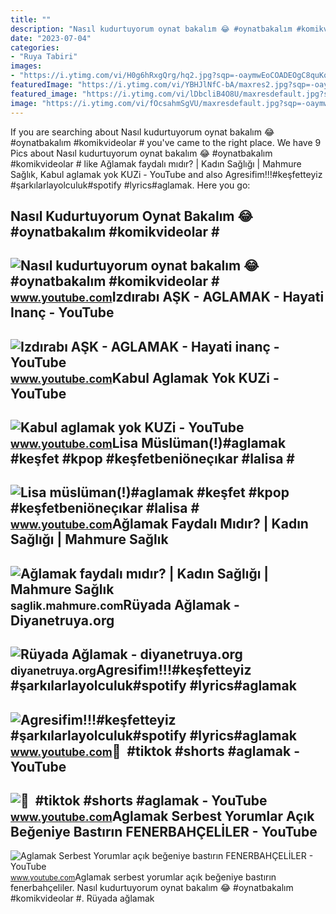 ```yaml
---
title: ""
description: "Nasıl kudurtuyorum oynat bakalım 😂 #oynatbakalım #komikvideolar #"
date: "2023-07-04"
categories:
- "Ruya Tabiri"
images:
- "https://i.ytimg.com/vi/H0g6hRxgQrg/hq2.jpg?sqp=-oaymwEoCOADEOgC8quKqQMcGADwAQH4Ac4EgAKACooCDAgAEAEYZSBNKEMwDw==&amp;rs=AOn4CLBSfEBYSZZA4DGfMKcGKhtKP179aA"
featuredImage: "https://i.ytimg.com/vi/YBHJlNfC-bA/maxres2.jpg?sqp=-oaymwEoCIAKENAF8quKqQMcGADwAQH4Ac4FgAKACooCDAgAEAEYZSBXKEgwDw==&amp;rs=AOn4CLDe5rJImjzRMROFSnT_sDC_pRfp3g"
featured_image: "https://i.ytimg.com/vi/lDbcliB4O8U/maxresdefault.jpg?sqp=-oaymwEmCIAKENAF8quKqQMa8AEB-AHeA4AC4AOKAgwIABABGGUgTihEMA8=&amp;rs=AOn4CLDbMHCK2VE29FNqjc-waLN_cRVz8g"
image: "https://i.ytimg.com/vi/fOcsahmSgVU/maxresdefault.jpg?sqp=-oaymwEmCIAKENAF8quKqQMa8AEB-AH4BIACgAqKAgwIABABGGUgZShlMA8=&amp;rs=AOn4CLBiO74IbIwC6TwcOTjL29hhK8as-g"
---
```


If you are searching about Nasıl kudurtuyorum oynat bakalım 😂 #oynatbakalım #komikvideolar # you've came to the right place. We have 9 Pics about Nasıl kudurtuyorum oynat bakalım 😂 #oynatbakalım #komikvideolar # like Ağlamak faydalı mıdır? | Kadın Sağlığı | Mahmure Sağlık, Kabul aglamak yok KUZi - YouTube and also Agresifim!!!#keşfetteyiz #şarkılarlayolculuk#spotify #lyrics#aglamak. Here you go:

Nasıl Kudurtuyorum Oynat Bakalım 😂 #oynatbakalım #komikvideolar #
-----------------------------------------------------------------

 ![Nasıl kudurtuyorum oynat bakalım 😂 #oynatbakalım #komikvideolar #](https://i.ytimg.com/vi/LlCf1A1co9g/maxres2.jpg?sqp=-oaymwEoCIAKENAF8quKqQMcGADwAQH4AZQDgALQBYoCDAgAEAEYOCBTKH8wDw==&rs=AOn4CLDPkp0vUxIQ50C4kaamWiAX1KHOAw) <small>www.youtube.com</small>Izdırabı AŞK - AGLAMAK - Hayati Inanç - YouTube
-----------------------------------------------

 ![Izdırabı AŞK - AGLAMAK - Hayati inanç - YouTube](https://i.ytimg.com/vi/lDbcliB4O8U/maxresdefault.jpg?sqp=-oaymwEmCIAKENAF8quKqQMa8AEB-AHeA4AC4AOKAgwIABABGGUgTihEMA8=&rs=AOn4CLDbMHCK2VE29FNqjc-waLN_cRVz8g) <small>www.youtube.com</small>Kabul Aglamak Yok KUZi - YouTube
--------------------------------

 ![Kabul aglamak yok KUZi - YouTube](https://i.ytimg.com/vi/fOcsahmSgVU/maxresdefault.jpg?sqp=-oaymwEmCIAKENAF8quKqQMa8AEB-AH4BIACgAqKAgwIABABGGUgZShlMA8=&rs=AOn4CLBiO74IbIwC6TwcOTjL29hhK8as-g) <small>www.youtube.com</small>Lisa Müslüman(!)#aglamak #keşfet #kpop #keşfetbeniöneçıkar #lalisa #
--------------------------------------------------------------------

 ![Lisa müslüman(!)#aglamak #keşfet #kpop #keşfetbeniöneçıkar #lalisa #](https://i.ytimg.com/vi/H0g6hRxgQrg/hq2.jpg?sqp=-oaymwEoCOADEOgC8quKqQMcGADwAQH4Ac4EgAKACooCDAgAEAEYZSBNKEMwDw==&rs=AOn4CLBSfEBYSZZA4DGfMKcGKhtKP179aA) <small>www.youtube.com</small>Ağlamak Faydalı Mıdır? | Kadın Sağlığı | Mahmure Sağlık
-------------------------------------------------------

 ![Ağlamak faydalı mıdır? | Kadın Sağlığı | Mahmure Sağlık](http://i.mahmure.com/g/2014/2/6/aglamak_17e6cde5-b4a5-4018-a10d-a0500a1b4b3d_1.jpg) <small>saglik.mahmure.com</small>Rüyada Ağlamak - Diyanetruya.org
--------------------------------

 ![Rüyada Ağlamak - diyanetruya.org](https://www.diyanetruya.org/wp-content/uploads/2021/06/ruyada-aglamak-780x470.jpg) <small>diyanetruya.org</small>Agresifim!!!#keşfetteyiz #şarkılarlayolculuk#spotify #lyrics#aglamak
--------------------------------------------------------------------

 ![Agresifim!!!#keşfetteyiz #şarkılarlayolculuk#spotify #lyrics#aglamak](https://i.ytimg.com/vi/YBHJlNfC-bA/maxres2.jpg?sqp=-oaymwEoCIAKENAF8quKqQMcGADwAQH4Ac4FgAKACooCDAgAEAEYZSBXKEgwDw==&rs=AOn4CLDe5rJImjzRMROFSnT_sDC_pRfp3g) <small>www.youtube.com</small>🥺 ️ #tiktok #shorts #aglamak - YouTube
--------------------------------------

 ![🥺 ️ #tiktok #shorts #aglamak - YouTube](https://i.ytimg.com/vi/Aa-RgTtENB0/maxres2.jpg?sqp=-oaymwEoCIAKENAF8quKqQMcGADwAQH4AZQDgALQBYoCDAgAEAEYSiBaKGUwDw==&rs=AOn4CLCs_bI234TydwtfifmnJkMMBHRE7g) <small>www.youtube.com</small>Aglamak Serbest Yorumlar Açık Beğeniye Bastırın FENERBAHÇELİLER - YouTube
-------------------------------------------------------------------------

 ![Aglamak Serbest Yorumlar açık beğeniye bastırın FENERBAHÇELİLER - YouTube](https://i.ytimg.com/vi/MVFe2oEbPgw/hq2.jpg?sqp=-oaymwEoCOADEOgC8quKqQMcGADwAQH4Ac4FgAKACooCDAgAEAEYciBHKE0wDw==&rs=AOn4CLBlMPe__rA2CEaXjh3_VZyoMWt-5g) <small>www.youtube.com</small>Aglamak serbest yorumlar açık beğeniye bastırın fenerbahçeli̇ler. Nasıl kudurtuyorum oynat bakalım 😂 #oynatbakalım #komikvideolar #. Rüyada ağlamak
